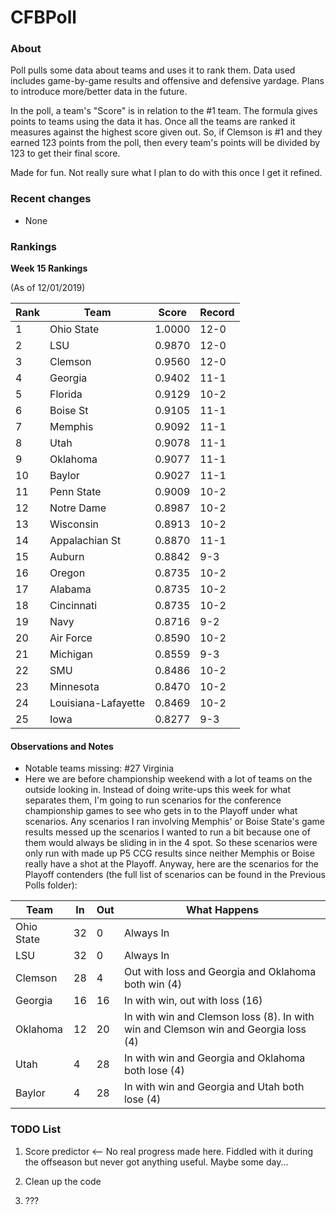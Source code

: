 # CFBPoll

### About

Poll pulls some data about teams and uses it to rank them.  Data used includes game-by-game results and offensive and defensive yardage.  Plans to introduce more/better data in the future.

In the poll, a team's "Score" is in relation to the #1 team.  The formula gives points to teams using the data it has.  Once all the teams are ranked it measures against the highest score given out.  So, if Clemson is #1 and they earned 123 points from the poll, then every team's points will be divided by 123 to get their final score.

Made for fun.  Not really sure what I plan to do with this once I get it refined.

### Recent changes

* None

### Rankings

**Week 15 Rankings**

(As of 12/01/2019)

Rank| Team | Score | Record
---|---|---|---
1 | Ohio State | 1.0000 | 12-0
2 | LSU | 0.9870 | 12-0
3 | Clemson | 0.9560 | 12-0
4 | Georgia | 0.9402 | 11-1
5 | Florida | 0.9129 | 10-2
6 | Boise St | 0.9105 | 11-1
7 | Memphis | 0.9092 | 11-1
8 | Utah | 0.9078 | 11-1
9 | Oklahoma | 0.9077 | 11-1
10 | Baylor | 0.9027 | 11-1
11 | Penn State | 0.9009 | 10-2
12 | Notre Dame | 0.8987 | 10-2
13 | Wisconsin | 0.8913 | 10-2
14 | Appalachian St | 0.8870 | 11-1
15 | Auburn | 0.8842 | 9-3
16 | Oregon | 0.8735 | 10-2
17 | Alabama | 0.8735 | 10-2
18 | Cincinnati | 0.8735 | 10-2
19 | Navy | 0.8716 | 9-2
20 | Air Force | 0.8590 | 10-2
21 | Michigan | 0.8559 | 9-3
22 | SMU | 0.8486 | 10-2
23 | Minnesota | 0.8470 | 10-2
24 | Louisiana-Lafayette | 0.8469 | 10-2
25 | Iowa | 0.8277 | 9-3

#### Observations and Notes

* Notable teams missing: #27 Virginia
* Here we are before championship weekend with a lot of teams on the outside looking in.  Instead of doing write-ups this week for what separates them, I'm going to run scenarios for the conference championship games to see who gets in to the Playoff under what scenarios.  Any scenarios I ran involving Memphis' or Boise State's game results messed up the scenarios I wanted to run a bit because one of them would always be sliding in in the 4 spot.  So these scenarios were only run with made up P5 CCG results since neither Memphis or Boise really have a shot at the Playoff.  Anyway, here are the scenarios for the Playoff contenders (the full list of scenarios can be found in the Previous Polls folder):

Team | In | Out | What Happens
---|---|---|---
Ohio State | 32 | 0 | Always In
LSU | 32 | 0 | Always In
Clemson | 28 | 4 | Out with loss and Georgia and Oklahoma both win (4)
Georgia | 16 | 16 | In with win, out with loss (16)
Oklahoma | 12 | 20 | In with win and Clemson loss (8).  In with win and Clemson win and Georgia loss (4)
Utah | 4 | 28 | In with win and Georgia and Oklahoma both lose (4)
Baylor | 4 | 28 | In with win and Georgia and Utah both lose (4)


### TODO List

1. Score predictor <-- No real progress made here.  Fiddled with it during the offseason but never got anything useful.  Maybe some day...

2. Clean up the code

3. ???







